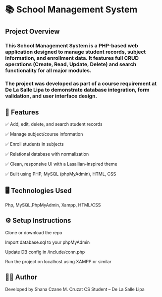 # 📚 School Management System
## Project Overview
### This School Management System is a PHP-based web application designed to manage student records, subject information, and enrollment data. It features full CRUD operations (Create, Read, Update, Delete) and search functionality for all major modules.
### The project was developed as part of a course requirement at De La Salle Lipa to demonstrate database integration, form validation, and user interface design.

## 🔧 Features
✅ Add, edit, delete, and search student records

✅ Manage subject/course information

✅ Enroll students in subjects

✅ Relational database with normalization

✅ Clean, responsive UI with a Lasallian-inspired theme

✅ Built using PHP, MySQL (phpMyAdmin), HTML, CSS

## 🖥️ Technologies Used
Php, MySQL,PhpMyAdmin, Xampp, HTML/CSS

## ⚙️ Setup Instructions
Clone or download the repo

Import database.sql to your phpMyAdmin

Update DB config in /include/conn.php

Run the project on localhost using XAMPP or similar

## 👨‍💻 Author
Developed by Shana Czane M. Cruzat
CS Student – De La Salle Lipa

